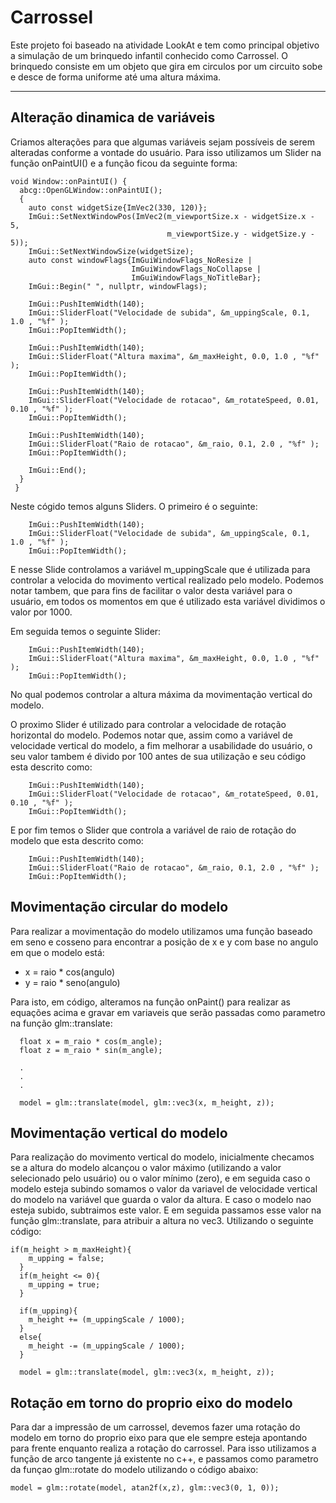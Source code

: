 # Carrossel

Este projeto foi baseado na atividade LookAt e tem como principal objetivo a simulação de um brinquedo infantil conhecido como Carrossel. 
O brinquedo consiste em um objeto que gira em circulos por um circuito sobe e desce de forma uniforme até uma altura máxima.

***
## Alteração dinamica de variáveis

Criamos alterações para que algumas variáveis sejam possíveis de serem alteradas conforme a vontade do usuário. Para isso utilizamos um Slider na função onPaintUI() e a função ficou da seguinte forma: 
```
void Window::onPaintUI() { 
  abcg::OpenGLWindow::onPaintUI(); 
  {
    auto const widgetSize{ImVec2(330, 120)};
    ImGui::SetNextWindowPos(ImVec2(m_viewportSize.x - widgetSize.x - 5,
                                   m_viewportSize.y - widgetSize.y - 5));
    ImGui::SetNextWindowSize(widgetSize);
    auto const windowFlags{ImGuiWindowFlags_NoResize |
                           ImGuiWindowFlags_NoCollapse |
                           ImGuiWindowFlags_NoTitleBar};
    ImGui::Begin(" ", nullptr, windowFlags);

    ImGui::PushItemWidth(140);
    ImGui::SliderFloat("Velocidade de subida", &m_uppingScale, 0.1, 1.0 , "%f" );
    ImGui::PopItemWidth();

    ImGui::PushItemWidth(140);
    ImGui::SliderFloat("Altura maxima", &m_maxHeight, 0.0, 1.0 , "%f" );
    ImGui::PopItemWidth();

    ImGui::PushItemWidth(140);
    ImGui::SliderFloat("Velocidade de rotacao", &m_rotateSpeed, 0.01, 0.10 , "%f" );
    ImGui::PopItemWidth();

    ImGui::PushItemWidth(140);
    ImGui::SliderFloat("Raio de rotacao", &m_raio, 0.1, 2.0 , "%f" );
    ImGui::PopItemWidth();

    ImGui::End();
  }
 }
```

Neste cógido temos alguns Sliders. O primeiro é o seguinte:
```
    ImGui::PushItemWidth(140);
    ImGui::SliderFloat("Velocidade de subida", &m_uppingScale, 0.1, 1.0 , "%f" );
    ImGui::PopItemWidth();
```
E nesse Slide controlamos a variável m_uppingScale que é utilizada para controlar a velocida do movimento vertical realizado pelo modelo. Podemos notar tambem, que para fins de facilitar o valor desta variável para o usuário, em todos os momentos em que é utilizado esta variável dividimos o valor por 1000.

Em seguida temos o seguinte Slider: 
```
    ImGui::PushItemWidth(140);
    ImGui::SliderFloat("Altura maxima", &m_maxHeight, 0.0, 1.0 , "%f" );
    ImGui::PopItemWidth();
```
No qual podemos controlar a altura máxima da movimentação vertical do modelo.

O proximo Slider é utilizado para controlar a velocidade de rotação horizontal do modelo. Podemos notar que, assim como a variável de velocidade vertical do modelo, a fim melhorar a usabilidade do usuário, o seu valor tambem é divido por 100 antes de sua utilização e seu código esta descrito como: 

```
    ImGui::PushItemWidth(140);
    ImGui::SliderFloat("Velocidade de rotacao", &m_rotateSpeed, 0.01, 0.10 , "%f" );
    ImGui::PopItemWidth();
```

E por fim temos o Slider que controla a variável de raio de rotação do modelo que esta descrito como:

```
    ImGui::PushItemWidth(140);
    ImGui::SliderFloat("Raio de rotacao", &m_raio, 0.1, 2.0 , "%f" );
    ImGui::PopItemWidth();
```



## Movimentação circular do modelo 

Para realizar a movimentação do modelo utilizamos uma função baseado em seno e cosseno para encontrar a posição de x e y com base no angulo em que o modelo está: 

* x = raio * cos(angulo)
* y = raio * seno(angulo)

Para isto, em código, alteramos na função onPaint() para realizar as equações acima e gravar em variaveis que serão passadas como parametro na função glm::translate: 

```
  float x = m_raio * cos(m_angle);
  float z = m_raio * sin(m_angle);

  .
  .
  .
  
  model = glm::translate(model, glm::vec3(x, m_height, z));
  ```

## Movimentação vertical do modelo

Para realização do movimento vertical do modelo, inicialmente checamos se a altura do modelo alcançou o valor máximo (utilizando a valor selecionado pelo usuário) ou o valor mínimo (zero), e em seguida caso o modelo esteja subindo somamos o valor da variavel de velocidade vertical do modelo na variável que guarda o valor da altura. E caso o modelo nao esteja subido, subtraimos este valor. E em seguida passamos esse valor na função glm::translate, para atribuir a altura no vec3. Utilizando o seguinte código:

```
if(m_height > m_maxHeight){
    m_upping = false;
  }
  if(m_height <= 0){
    m_upping = true;
  }

  if(m_upping){
    m_height += (m_uppingScale / 1000);
  }
  else{
    m_height -= (m_uppingScale / 1000);
  }
 
  model = glm::translate(model, glm::vec3(x, m_height, z));

```

## Rotação em torno do proprio eixo do modelo

Para dar a impressão de um carrossel, devemos fazer uma rotação do modelo em torno do proprio eixo para que ele sempre esteja apontando para frente enquanto realiza a rotação do carrossel. Para isso utilizamos a função de arco tangente já existente no c++, e passamos como parametro da funçao glm::rotate do modelo utilizando o código abaixo:

```
model = glm::rotate(model, atan2f(x,z), glm::vec3(0, 1, 0));
```